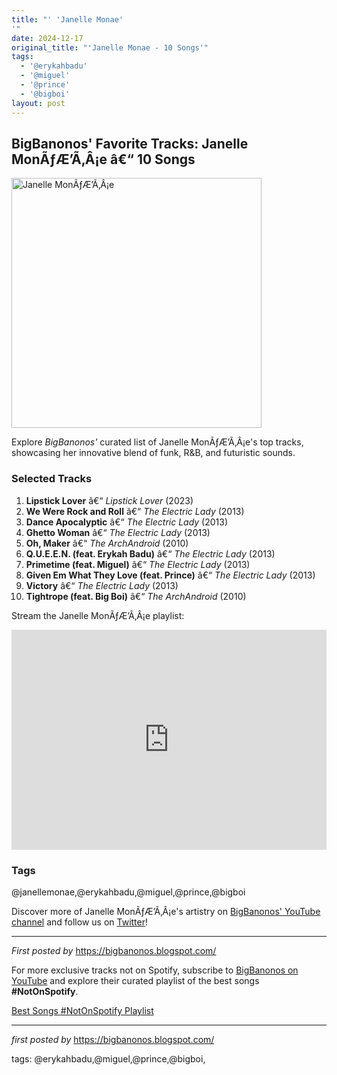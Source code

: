 ```yaml
---
title: "' 'Janelle Monae'
'"
date: 2024-12-17
original_title: "'Janelle Monae - 10 Songs'"
tags:
  - '@erykahbadu'
  - '@miguel'
  - '@prince'
  - '@bigboi'
layout: post
---
```

<h2>BigBanonos' Favorite Tracks: Janelle MonÃƒÆ’Ã‚Â¡e â€“ 10 Songs</h2> <div > <a href="https://i.scdn.co/image/ab6761610000e5eb5dab878686269b7b8f4c3ab1"> <img src="https://i.scdn.co/image/ab6761610000e5eb5dab878686269b7b8f4c3ab1" alt="Janelle MonÃƒÆ’Ã‚Â¡e" width="400" /> </a>
</div> <p>Explore <em>BigBanonos'</em> curated list of Janelle MonÃƒÆ’Ã‚Â¡e's top tracks, showcasing her innovative blend of funk, R&B, and futuristic sounds.</p> <h3>Selected Tracks</h3>
<ol> <li><strong>Lipstick Lover</strong> â€“ <em>Lipstick Lover</em> (2023)</li> <li><strong>We Were Rock and Roll</strong> â€“ <em>The Electric Lady</em> (2013)</li> <li><strong>Dance Apocalyptic</strong> â€“ <em>The Electric Lady</em> (2013)</li> <li><strong>Ghetto Woman</strong> â€“ <em>The Electric Lady</em> (2013)</li> <li><strong>Oh, Maker</strong> â€“ <em>The ArchAndroid</em> (2010)</li> <li><strong>Q.U.E.E.N. (feat. Erykah Badu)</strong> â€“ <em>The Electric Lady</em> (2013)</li> <li><strong>Primetime (feat. Miguel)</strong> â€“ <em>The Electric Lady</em> (2013)</li> <li><strong>Given Em What They Love (feat. Prince)</strong> â€“ <em>The Electric Lady</em> (2013)</li> <li><strong>Victory</strong> â€“ <em>The Electric Lady</em> (2013)</li> <li><strong>Tightrope (feat. Big Boi)</strong> â€“ <em>The ArchAndroid</em> (2010)</li>
</ol> <p>Stream the Janelle MonÃƒÆ’Ã‚Â¡e playlist:</p>
<iframe src="https://open.spotify.com/embed/playlist/0ugQvOrfcqgQHn8ubfjJel?utm_source=generator" width="100%" height="352" frameBorder="0" allowfullscreen="" allow="autoplay; clipboard-write; encrypted-media; fullscreen; picture-in-picture" loading="lazy"></iframe> <h3>Tags</h3>
<p>@janellemonae,@erykahbadu,@miguel,@prince,@bigboi</p> <p>Discover more of Janelle MonÃƒÆ’Ã‚Â¡e's artistry on <a href="https://www.youtube.com/@BigBanonos" target="_blank">BigBanonos' YouTube channel</a> and follow us on <a href="https://twitter.com/BigBanonos" target="_blank">Twitter</a>!</p> <hr />
<p><em>First posted by</em> <a href="https://bigbanonos.blogspot.com/" rel="noopener" target="_new">https://bigbanonos.blogspot.com/</a></p>


<!--Subscribe and Playlist Links-->
<div>
    <p>For more exclusive tracks not on Spotify, subscribe to <a href="https://www.youtube.com/@BigBanonos" target="_blank">BigBanonos on YouTube</a> and explore their curated playlist of the best songs <strong>#NotOnSpotify</strong>.</p>
    <p><a href="https://www.youtube.com/playlist?list=PLtuNtuTatqI0kFahUCbtbfenC_ET5O_tr" target="_blank">Best Songs #NotOnSpotify Playlist<br /></a></p></div>

<hr />

<p><em>first posted by</em> <a href="https://bigbanonos.blogspot.com/" rel="noopener" target="_new">https://bigbanonos.blogspot.com/</a></p>

<p>tags: @erykahbadu,@miguel,@prince,@bigboi,</p>
